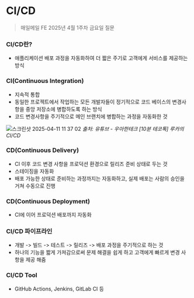 #  CI/CD

> 매일메일 FE 2025년 4월 1주차 금요일 질문

### CI/CD란?
- 애플리케이션 배포 과정을 자동화하여 더 짧은 주기로 고객에게 서비스를 제공하는 방식

### CI(Continuous Integration)
- 지속적 통합
- 동일한 프로젝트에서 작업하는 모든 개발자들이 정기적으로 코드 베이스의 변경사항을 중앙 저장소에 병합하도록 하는 방식
- 코드 변경사항을 주기적으로 메인 브랜치에 병합하는 과정을 자동화한 것

![스크린샷 2025-04-11 11 37 02](https://github.com/user-attachments/assets/4d260e81-428e-4030-a8da-a035f3305753)
_출처: 유튜브 - 우아한테크 [10분 테코톡] 루카의 CI/CD_

### CD(Continuous Delivery)
- CI 이후 코드 변경 사항을 프로덕션 환경으로 릴리즈 준비 상태로 두는 것
- 스테이징을 자동화
- 배포 가능한 상태로 준비하는 과정까지는 자동화하고, 실제 배포는 사람의 승인을 거쳐 수동으로 진행

### CD(Continuous Deployment)
- CI에 이어 프로덕션 배포까지 자동화

### CI/CD 파이프라인
- 개발 -> 빌드 -> 테스트 -> 릴리즈 -> 배포 과정을 주기적으로 하는 것
- 하나의 기능을 짧게 가져감으로써 문제 해결을 쉽게 하고 고객에게 빠르게 변경 사항을 제공 해줌

### CI/CD Tool
- GitHub Actions, Jenkins, GitLab CI 등

